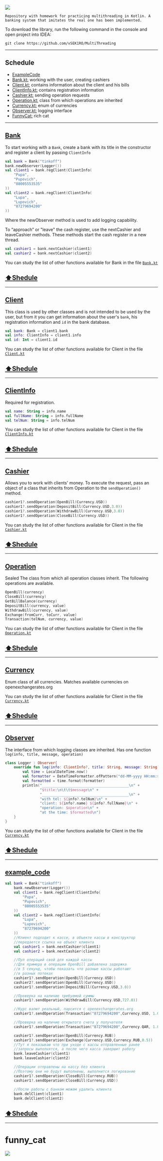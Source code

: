 <img src="https://i.imgur.com/55JQ2DO.png"></img>


`
Repository with homework for practicing multithreading in Kotlin. A banking system that imitates the real one has been implemented.
`

To download the library, run the following command in the console and open project into IDEA:
```
git clone https://github.com/vSEK1RO/MultiThreading
```

---

## Schedule

* [ExampleCode](https://github.com/vSEK1RO/MultiThreading/tree/main#example_code)
* [Bank.kt:](https://github.com/vSEK1RO/MultiThreading/tree/main#Bank) working with the user, creating cashiers
* [Client.kt:](https://github.com/vSEK1RO/MultiThreading/tree/main#Client) contains information about the client and his bills
* [ClientInfo.kt:](https://github.com/vSEK1RO/MultiThreading/tree/main#ClientInfo) contains registration information
* [Cashier.kt:](https://github.com/vSEK1RO/MultiThreading/tree/main#Cashier) sending operation requests
* [Operation.kt:](https://github.com/vSEK1RO/MultiThreading/tree/main#Operation) class from which operations are inherited
* [Currency.kt:](https://github.com/vSEK1RO/MultiThreading/tree/main#Currency) enum of currencies
* [Observer.kt:](https://github.com/vSEK1RO/MultiThreading/tree/main#Observer) logging interface
* [FunnyCat:](https://github.com/vSEK1RO/MultiThreading/tree/main#funny_cat) rich cat

---

## [Bank](https://github.com/vSEK1RO/MultiThreading/blob/main/src/main/kotlin/Bank.kt)

To start working with a `Bank`, create a bank with its title in the constructor and register a client by passing `ClientInfo`
```kotlin
val bank = Bank("tinkoff")
bank.newObserver(Logger())
val client1 = bank.regClient(ClientInfo(
    "Pupa",
    "Pupovich",
    "88005553535"
))
val client2 = bank.regClient(ClientInfo(
    "Lupa",
    "Lupovich",
    "87279694200"
))
```
Where the newObserver method is used to add logging capability.

To “approach” or "leave" the cash register, use the nextCashier and leaveCashier methods. These methods start the cash register in a new thread.
```kotlin
val cashier1 = bank.nextCashier(client1)
val cashier2 = bank.nextCashier(client2)
```
You can study the list of other functions available for Bank in the file [`Bank.kt`](https://github.com/vSEK1RO/MultiThreading/blob/main/src/main/kotlin/Bank.kt)

[:arrow_up:Shedule](https://github.com/vSEK1RO/MultiThreading/tree/main#schedule)
---

---

## [Client](https://github.com/vSEK1RO/MultiThreading/blob/main/src/main/kotlin/Client.kt)

This class is used by other classes and is not intended to be used by the user, but from it you can get information about the user's `bank`, his registration information and `id` in the bank database.
```kotlin
val bank: Bank = client1.bank
val info: ClientInfo = client1.info
val id: Int = client1.id
```
You can study the list of other functions available for Client in the file [`Client.kt`](https://github.com/vSEK1RO/MultiThreading/blob/main/src/main/kotlin/Client.kt)

[:arrow_up:Shedule](https://github.com/vSEK1RO/MultiThreading/tree/main#schedule)
---

---

## [ClientInfo](https://github.com/vSEK1RO/MultiThreading/blob/main/src/main/kotlin/ClientInfo.kt)

Required for registration.
```kotlin
val name: String = info.name
val fullName: String = info.fullName
val telNum: String = info.telNum
```

You can study the list of other functions available for Client in the file [`ClientInfo.kt`](https://github.com/vSEK1RO/MultiThreading/blob/main/src/main/kotlin/ClientInfo.kt)

[:arrow_up:Shedule](https://github.com/vSEK1RO/MultiThreading/tree/main#schedule)
---

---

## [Cashier](https://github.com/vSEK1RO/MultiThreading/blob/main/src/main/kotlin/Cashier.kt)

Allows you to work with clients' money. To execute the request, pass an object of a class that inherits from Operation to the `sendOperation()` method.
```kotlin
cashier1?.sendOperation(OpenBill(Currency.USD))
cashier1?.sendOperation(DepositBill(Currency.USD,3.0))
cashier1?.sendOperation(WithdrawBill(Currency.USD,3.0))
cashier1?.sendOperation(CloseBill(Currency.USD))
```

You can study the list of other functions available for Client in the file [`Cashier.kt`](https://github.com/vSEK1RO/MultiThreading/blob/main/src/main/kotlin/Cashier.kt)

[:arrow_up:Shedule](https://github.com/vSEK1RO/MultiThreading/tree/main#schedule)
---

---

## [Operation](https://github.com/vSEK1RO/MultiThreading/blob/main/src/main/kotlin/Operation.kt)

Sealed The class from which all operation classes inherit. The following operations are available.
```kotlin
OpenBill(currency)
CloseBill(currency)
GetBillBalance(currency)
DepositBill(currency, value)
WithdrawBill(currency, value)
Exchange(fromCurr, toCurr, value)
Transaction(telNum, currency, value)
```

You can study the list of other functions available for Client in the file [`Operation.kt`](https://github.com/vSEK1RO/MultiThreading/blob/main/src/main/kotlin/Operation.kt)

[:arrow_up:Shedule](https://github.com/vSEK1RO/MultiThreading/tree/main#schedule)
---

---

## [Currency](https://github.com/vSEK1RO/MultiThreading/blob/main/src/main/kotlin/Currency.kt)

Enum class of all currencies. Matches available currencies on openexchangerates.org

You can study the list of other functions available for Client in the file [`Currency.kt`](https://github.com/vSEK1RO/MultiThreading/blob/main/src/main/kotlin/Currency.kt)

[:arrow_up:Shedule](https://github.com/vSEK1RO/MultiThreading/tree/main#schedule)
---

---

## [Observer](https://github.com/vSEK1RO/MultiThreading/blob/main/src/main/kotlin/Currency.kt)

The interface from which logging classes are inherited. Has one function `log(info, title, message, operation)`
```kotlin
class Logger : Observer{
	override fun log(info: ClientInfo?, title: String, message: String, operation: String) {
        val time = LocalDateTime.now()
        val formatter = DateTimeFormatter.ofPattern("dd-MM-yyyy HH:mm:ss")
        val formatted = time.format(formatter)
		println("________________________________________\n" +
                "$title:\n\t\t$message\n" +
                "________________________________________\n" +
                "with tel: ${info?.telNum}\n" +
                "client: ${info?.name} ${info?.fullName}\n" +
                "operation: $operation\n" +
                "at the time: $formatted\n")
	}
}
```

You can study the list of other functions available for Client in the file [`Currency.kt`](https://github.com/vSEK1RO/MultiThreading/blob/main/src/main/kotlin/Currency.kt)

[:arrow_up:Shedule](https://github.com/vSEK1RO/MultiThreading/tree/main#schedule)
---

---

## [example_code](https://github.com/vSEK1RO/MultiThreading/blob/main/src/main/kotlin/Main.kt)

```kotlin
val bank = Bank("tinkoff")
    bank.newObserver(Logger())
    val client1 = bank.regClient(ClientInfo(
        "Pupa",
        "Pupovich",
        "88005553535"
    ))
    val client2 = bank.regClient(ClientInfo(
        "Lupa",
        "Lupovich",
        "87279694200"
    ))
    //Клиент подходит к кассе, в объекте кассы в конструктор
    //передается ссылка на объект клиента
    val cashier1 = bank.nextCashier(client1)
    val cashier2 = bank.nextCashier(client2)

    //Пул операций свой для каждой кассы
    //Для примера в операции OpenBill добавлена задержка
    //в 5 секунд, чтобы показать что разные кассы работают
    //в разных потоках
    cashier1?.sendOperation(OpenBill(Currency.USD))
    cashier2?.sendOperation(OpenBill(Currency.USD))
    cashier1?.sendOperation(DepositBill(Currency.USD,3.0))

    //Проверка на наличие требуемой суммы
    cashier1?.sendOperation(WithdrawBill(Currency.USD,727.0))

    //Курс валют реальный, парсится с openexchangerates.org
    cashier1?.sendOperation(Transaction("87279694200",Currency.USD, 1.0))

    //Проверка на наличие открытого счета у получателя
    cashier1?.sendOperation(Transaction("87279694200",Currency.QAR, 1.0))

    cashier1?.sendOperation(OpenBill(Currency.RUB))
    cashier1?.sendOperation(Exchange(Currency.USD,Currency.RUB,0.5))
    //Тут я показываю что при уходе с кассы отправленные ранее
    //запросы выполнятся, а после чего касса завершит работу
    bank.leaveCashier(client1)
    bank.leaveCashier(client2)

    //Операции отправлены на кассу без клиента
    //Поэтому они не будут выполнены, выполнится логирование
    cashier1?.sendOperation(CloseBill(Currency.RUB))
    cashier1?.sendOperation(CloseBill(Currency.USD))
    
    //После работы с банком можем удалить клиента
    bank.delClient(client1)
    bank.delClient(client2)
```

[:arrow_up:Shedule](https://github.com/vSEK1RO/MultiThreading/tree/main#schedule)
---

---

# funny_cat

<img src="https://i.imgur.com/auufGb0.jpeg"></img>
